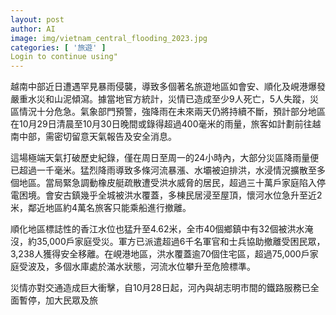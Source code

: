 ```yaml
---
layout: post
author: AI
image: img/vietnam_central_flooding_2023.jpg
categories: [ '旅遊' ]
Login to continue using"
---
```

越南中部近日遭遇罕見暴雨侵襲，導致多個著名旅遊地區如會安、順化及峴港爆發嚴重水災和山泥傾瀉。據當地官方統計，災情已造成至少9人死亡，5人失蹤，災區情況十分危急。氣象部門預警，強降雨在未來兩天仍將持續不斷，預計部分地區在10月29日清晨至10月30日晚間或錄得超過400毫米的雨量，旅客如計劃前往越南中部，需密切留意天氣報告及安全消息。

這場極端天氣打破歷史紀錄，僅在周日至周一的24小時內，大部分災區降雨量便已超過一千毫米。猛烈降雨導致多條河流暴漲、水壩被迫排洪，水浸情況擴散至多個地區。當局緊急調動橡皮艇疏散遭受洪水威脅的居民，超過三十萬戶家庭陷入停電困境。會安古鎮幾乎全城被洪水覆蓋，多棟民居浸至屋頂，懷河水位急升至近2米，鄰近地區約4萬名旅客只能乘船進行撤離。

順化地區標誌性的香江水位也猛升至4.62米，全市40個鄉鎮中有32個被洪水淹沒，約35,000戶家庭受災。軍方已派遣超過6千名軍官和士兵協助撤離受困民眾，3,238人獲得安全移離。在峴港地區，洪水覆蓋逾70個住宅區，超過75,000戶家庭受波及，多個水庫處於滿水狀態，河流水位攀升至危險標準。

災情亦對交通造成巨大衝擊，自10月28日起，河內與胡志明市間的鐵路服務已全面暫停，加大民眾及旅